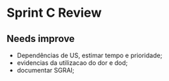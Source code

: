 # Sprint C Review

## Needs improve

- Dependências de US, estimar tempo e prioridade;
- evidencias da utilizacao do dor e dod;
- documentar SGRAI;
